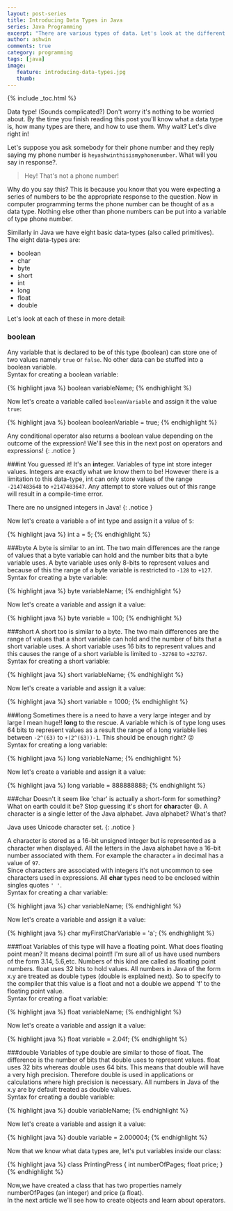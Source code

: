 ```yaml
---
layout: post-series
title: Introducing Data Types in Java
series: Java Programming
excerpt: "There are various types of data. Let's look at the different types of data (data types) present in Java"
author: ashwin
comments: true
category: programming
tags: [java]
image:
   feature: introducing-data-types.jpg
   thumb:
---
```


{% include _toc.html %}

Data type! (Sounds complicated?) Don't worry it's nothing to be worried about. By the time you finish reading this post you'll know what a data type is, how many types are there, and how to use them. Why wait? Let's dive right in!

Let's suppose you ask somebody for their phone number and they reply saying my phone number is `heyashwinthisismyphonenumber`. What will you say in response?. 

> Hey! That's not a phone number! 

Why do you say this? This is because you know that you were expecting a series of numbers to be the appropriate response to the question. Now in computer programming terms the phone number can be thought of as a data type. Nothing else other than phone numbers can be put into a variable of type phone number.

Similarly in Java we have eight basic data-types (also called primitives). The eight data-types are: 

- boolean
- char
- byte
- short
- int
- long
- float
- double

Let's look at each of these in more detail:

### boolean
Any variable that is declared to be of this type (boolean) can store one of two values namely `true` or `false`. No other data can be stuffed into a boolean variable. <br/>
Syntax for creating a boolean variable:

{% highlight java %}
boolean variableName;
{% endhighlight %}

Now let's create a variable called `booleanVariable` and assign it the value `true`:

{% highlight java %}
boolean booleanVariable = true;
{% endhighlight %}

Any conditional operator also returns a boolean value depending on the outcome of the expression! We'll see this in the next post on operators and expressions!
{: .notice }

###int
You guessed it! It's an **int**eger. Variables of type int store integer values. Integers are exactly what we know them to be! However there is a limitation to this data-type, int can only store values of the range `-2147483648` to `+2147483647`. Any attempt to store values out of this range will result in a compile-time error.

There are no unsigned integers in Java!
{: .notice }

Now let's create a variable `a` of int type and assign it a value of `5`:

{% highlight java %}
int a = 5;
{% endhighlight %}

###byte
A byte is similar to an int. The two main differences are the range of values that a byte variable can hold and the number bits that a byte variable uses. A byte variable uses only 8-bits to represent values and because of this the range of a byte variable is restricted to `-128` to `+127`.<br/>
Syntax for creating a byte variable:

{% highlight java %}
byte variableName;
{% endhighlight %}

Now let's create a variable and assign it a value:

{% highlight java %}
byte variable = 100;
{% endhighlight %}

###short
A short too is similar to a byte. The two main differences are the range of values that a short variable can hold and the number of bits that a short variable uses. A short variable uses 16 bits to represent values and this causes the range of a short variable is limited to `-32768` to `+32767`.<br/>
Syntax for creating a short variable:

{% highlight java %}
short variableName;
{% endhighlight %}

Now let's create a variable and assign it a value:

{% highlight java %}
short variable = 1000;
{% endhighlight %}

###long
Sometimes there is a need to have a very large integer and by large I mean huge!! **long** to the rescue. A variable which is of type long uses 64 bits to represent values as a result the range of a long variable lies between `-2^(63)` to `+(2^(63))-1`. This should be enough right? :stuck_out_tongue:<br/>
Syntax for creating a long variable:

{% highlight java %}
long variableName;
{% endhighlight %}

Now let's create a variable and assign it a value:

{% highlight java %}
long variable = 888888888;
{% endhighlight %}

###char
Doesn't it seem like 'char' is actually a short-form for something? What on earth could it be? Stop guessing it's short for **char**acter :smile:. A character is a single letter of the Java alphabet. Java alphabet? What's that? 

Java uses Unicode character set. 
{: .notice }

A character is stored as a 16-bit unsigned integer but is represented as a character when displayed. All the letters in the Java alphabet have a 16-bit number associated with them. For example the character `a` in decimal has a value of `97`.<br/>
Since characters are associated with integers it's not uncommon to see characters used in expressions. All **char** types need to be enclosed within singles quotes `' '`.<br/>
Syntax for creating a char variable:

{% highlight java %}
char variableName;
{% endhighlight %}

Now let's create a variable and assign it a value:

{% highlight java %}
char myFirstCharVariable = 'a'; 
{% endhighlight %}

###float
Variables of this type will have a floating point. What does floating point mean? It means decimal point!! I'm sure all of us have used numbers of the form 3.14, 5.6,etc. Numbers of this kind are called as floating point numbers. float uses 32 bits to hold values. All numbers in Java of the form x.y are treated as double types (double is explained next). So to specify to the compiler that this value is a float and not a double we append 'f' to the floating point value.<br/>
Syntax for creating a float variable:

{% highlight java %}
float variableName;
{% endhighlight %}

Now let's create a variable and assign it a value:

{% highlight java %}
float variable = 2.04f; 
{% endhighlight %}

###double
Variables of type double are similar to those of float. The difference is the number of bits that double uses to represent values. float uses 32 bits whereas double uses 64 bits. This means that double will have a very high precision. Therefore double is used in applications or calculations where high precision is necessary. All numbers in Java of the x.y are by default treated as double values.<br/>
Syntax for creating a double variable:

{% highlight java %}
double variableName;
{% endhighlight %}

Now let's create a variable and assign it a value:

{% highlight java %}
double variable = 2.000004;
{% endhighlight %}

Now that we know what data types are, let's put variables inside our class:

{% highlight java %}
class PrintingPress {
	int numberOfPages;
	float price;
}
{% endhighlight %}

Now,we have created a class that has two properties namely numberOfPages (an integer) and price (a float).<br/>
In the next article we'll see how to create objects and learn about operators.
